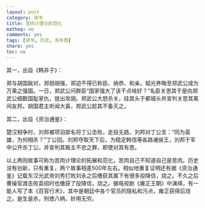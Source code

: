```yaml
---
layout: post
category: 读书
title: 苦肉计理论的范化
matheq: no
comments: yes
tags: [读书, 历史, 写东西]
share: yes
toc: no
---
```


其一，出自《韩非子》：

郑与胡国敌对，郑弱胡强，郑迫不得已称臣、纳恭、和亲。韬光养晦至郑武公成为万乘之强国。一日，郑武公问群臣“国家强大了该干点啥好？”名臣关思其于是向郑武公细数国耻家仇，提出攻胡。郑武公大怒杀关，挂其头于都城头并宣判关思其离间友邦。胡国君主听闻大喜，郑武公趁其不备灭之。


其二，出自《资治通鉴》：

楚汉相争时，刘邦被项羽部名将丁公击败，走投无路，刘邦对丁公言：“同为英雄，为何相杀？”丁公回。刘邦夺取天下后，为稳定韩信等各路诸侯王，刘邦于军中公开杀丁公，并宣判其叛主不忠之罪，即使对其有恩。

以上两则故事可称为苦肉计理论的拓展和范化，苦肉自己不知道自己是苦肉。历史没有创新，只有重复，两个故事相差500年左右。相似地重复证明还有据《资治通鉴》记载东汉光武帝刘秀打败刘永之后缴获其属下有很多投降信，烧之。不久之后曹操官渡击败袁绍时也缴获了投降信，烧之。据电视剧《雍正王朝》中演绎，有一能人写了本《百官行术》，其中是朝廷中各个官员的隐私和污点，雍正获得后烧之。是生是杀，刑徳八柄，妙用无穷。




